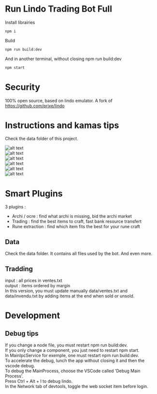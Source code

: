 # Run Lindo Trading Bot Full

Install librairies
```sh
npm i
```

Build
```sh
npm run build:dev
```

And in another terminal, without closing npm run build:dev
```sh
npm start
```

# Security
100% open source, based on lindo emulator.
A fork of https://github.com/prixe/lindo

# Instructions and kamas tips
Check the data folder of this project.  

![alt text](https://raw.githubusercontent.com/username/projectname/branch/path/to/1.png)  
![alt text](https://raw.githubusercontent.com/username/projectname/branch/path/to/2.png)  
![alt text](https://raw.githubusercontent.com/username/projectname/branch/path/to/3.png)  
![alt text](https://raw.githubusercontent.com/username/projectname/branch/path/to/4.png)  
![alt text](https://raw.githubusercontent.com/username/projectname/branch/path/to/5.png)  
![alt text](https://raw.githubusercontent.com/username/projectname/branch/path/to/6.png)  


# Smart Plugins

3 plugins :
- Archi / ocre : find what archi is missing, bid the archi market
- Trading : find the best items to craft, fast bank resource transfert
- Rune extraction : find which item fits the best for your rune craft

## Data
Check the data folder. It contains all files used by the bot. And even more.

## Tradding
input : all prices in ventes.txt  
output : items ordered by margin  
In this version, you must update manually data/ventes.txt and data/invendu.txt by adding items at the end when sold or unsold.


# Development
## Debug tips
If you change a node file, you must restart npm run build:dev.  
If you only change a component, you just need to restart npm start.  
In MainIpcService for exemple, one must restart npm run build:dev.  
To accelerate the debug, lunch the app without closing it and then the vscode debug.  
To debug the MainProcess, choose the VSCode called 'Debug Main Process'.  
Press Ctrl + Alt + I to debug lindo.  
In the Network tab of devtools, toggle the web socket item before login.  

